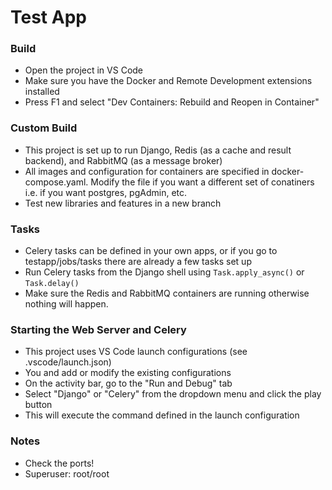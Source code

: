 # Test App

### Build

* Open the project in VS Code
* Make sure you have the Docker and Remote Development extensions installed
* Press F1 and select "Dev Containers: Rebuild and Reopen in Container"

### Custom Build

* This project is set up to run Django, Redis (as a cache and result backend), and RabbitMQ (as a message broker)
* All images and configuration for containers are specified in docker-compose.yaml. Modify the file if you want a different set of conatiners i.e. if you want postgres, pgAdmin, etc.
* Test new libraries and features in a new branch

### Tasks

* Celery tasks can be defined in your own apps, or if you go to testapp/jobs/tasks there are already a few tasks set up
* Run Celery tasks from the Django shell using `Task.apply_async()` or `Task.delay()`
* Make sure the Redis and RabbitMQ containers are running otherwise nothing will happen.

### Starting the Web Server and Celery

* This project uses VS Code launch configurations (see .vscode/launch.json)
* You and add or modify the existing configurations
* On the activity bar, go to the "Run and Debug" tab
* Select "Django" or "Celery" from the dropdown menu and click the play button
* This will execute the command defined in the launch configuration

### Notes

* Check the ports!
* Superuser: root/root
